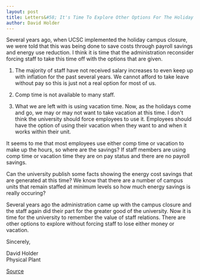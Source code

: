 ```yaml
---
layout: post
title: Letters&#58; It's Time To Explore Other Options For The Holiday Campus Closure
author: David Holder
---
```


Several years ago, when UCSC implemented the holiday campus closure, we were told that this was being done to save costs through payroll savings and energy use reduction. I think it is time that the administration reconsider forcing staff to take this time off with the options that are given.

1) The majority of staff have not received salary increases to even keep up with inflation for the past several years. We cannot afford to take leave without pay so this is just not a real option for most of us.

2) Comp time is not available to many staff.

3) What we are left with is using vacation time. Now, as the holidays come and go, we may or may not want to take vacation at this time. I don't think the university should force employees to use it. Employees should have the option of using their vacation when they want to and when it works within their unit.

It seems to me that most employees use either comp time or vacation to make up the hours, so where are the savings? If staff members are using comp time or vacation time they are on pay status and there are no payroll savings.

Can the university publish some facts showing the energy cost savings that are generated at this time? We know that there are a number of campus units that remain staffed at minimum levels so how much energy savings is really occuring?

Several years ago the administration came up with the campus closure and the staff again did their part for the greater good of the university. Now it is time for the university to remember the value of staff relations. There are other options to explore without forcing staff to lose either money or vacation.

Sincerely,

David Holder  
Physical Plant

[Source](http://www1.ucsc.edu/oncampus/currents/97-11-10/letters.htm "Permalink to Letters: 11-10-97")
